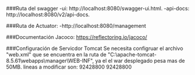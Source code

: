###Ruta del swagger
-ui: http://localhost:8080/swagger-ui.html.
-api-docs: http://localhost:8080/v2/api-docs.

###Ruta de Actuator:
-http://localhost:8080/management

###Documentación Jacoco:
https://reflectoring.io/jacoco/

###Configuración de Servicdor Tomcat
  Se necesita configruar el archivo "web.xml" que se encuentra en la ruta de "C:\apache-tomcat-8.5.61\webapps\manager\WEB-INF", ya el el war desplegado pesa mas de 50MB.
  lineas a modificar son: 
    <max-file-size>92428800</max-file-size>
    <max-request-size>92428800</max-request-size>
